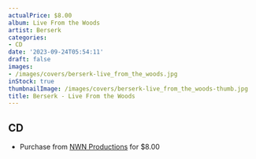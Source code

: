 ```yaml
---
actualPrice: $8.00
album: Live From the Woods
artist: Berserk
categories:
- CD
date: '2023-09-24T05:54:11'
draft: false
images:
- /images/covers/berserk-live_from_the_woods.jpg
inStock: true
thumbnailImage: /images/covers/berserk-live_from_the_woods-thumb.jpg
title: Berserk - Live From the Woods
---
```


## CD
* Purchase from [NWN Productions](http://shop.nwnprod.com/index.php?route=product/product&path=93&product_id=28917&sort=pd.name&order=ASC) for $8.00
